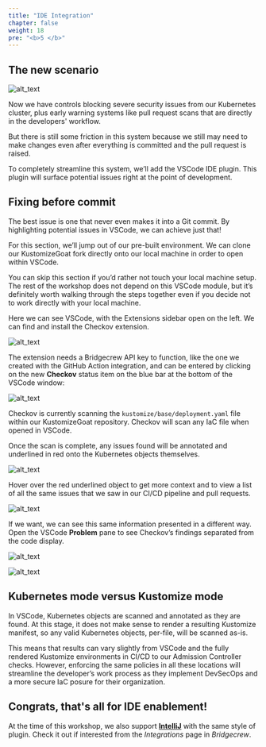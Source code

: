 ```yaml
---
title: "IDE Integration"
chapter: false
weight: 18
pre: "<b>5 </b>"
---
```



## The new scenario 

![alt_text](images/weAreHere-m4-1.png "image_tooltip")


Now we have controls blocking severe security issues from our Kubernetes cluster, plus early warning systems like pull request scans that are directly in the developers' workflow.

But there is still some friction in this system because we still may need to make changes even after everything is committed and the pull request is raised.

To completely streamline this system, we’ll add the VSCode IDE plugin. This plugin will surface potential issues right at the point of development.


## Fixing before commit

The best issue is one that never even makes it into a Git commit. By highlighting potential issues in VSCode, we can achieve just that!

For this section, we’ll jump out of our pre-built environment. We can clone our KustomizeGoat fork directly onto our local machine in order to open within VSCode.

You can skip this section if you’d rather not touch your local machine setup. The rest of the workshop does not depend on this VSCode module, but it’s definitely worth walking through the steps together even if you decide not to work directly with your local machine.

Here we can see VSCode, with the Extensions sidebar open on the left. We can find and install the Checkov extension.

![alt_text](images/vsCodePlugin.png "image_tooltip")


The extension needs a Bridgecrew API key to function, like the one we created with the GitHub Action integration, and can be entered by clicking on the new **Checkov** status item on the blue bar at the bottom of the VSCode window:


![alt_text](images/vsCodeCheckovBar.png "image_tooltip")


Checkov is currently scanning the `kustomize/base/deployment.yaml` file within our KustomizeGoat repository. Checkov will scan any IaC file when opened in VSCode.
 
Once the scan is complete, any issues found will be annotated and underlined in red onto the Kubernetes objects themselves.

![alt_text](images/vsCodeSqiggle.png "image_tooltip")

Hover over the red underlined object to get more context and to view a list of all the same issues that we saw in our CI/CD pipeline and pull requests.

![alt_text](images/vsCodeProblemList.png "image_tooltip")

If we want, we can see this same information presented in a different way.  Open the VSCode **Problem** pane to see Checkov’s findings separated from the code display.


![alt_text](images/vsCodeProblemsBottom.png "image_tooltip")

![alt_text](images/vsCodeAnnotationStyle2.png "image_tooltip")


## Kubernetes mode versus Kustomize mode

In VSCode, Kubernetes objects are scanned and annotated as they are found. At this stage, it does not make sense to render a resulting Kustomize manifest, so any valid Kubernetes objects, per-file, will be scanned as-is.

This means that results can vary slightly from VSCode and the fully rendered Kustomize environments in CI/CD to our Admission Controller checks. However, enforcing the same policies in all these locations will streamline the developer’s work process as they implement DevSecOps and a more secure IaC posure for their organization.

## Congrats, that's all for IDE enablement!

 
At the time of this workshop, we also support [**IntelliJ**](https://docs.bridgecrew.io/docs/jetbrains) with the same style of plugin. Check it out if interested from the *Integrations* page in *Bridgecrew*.
